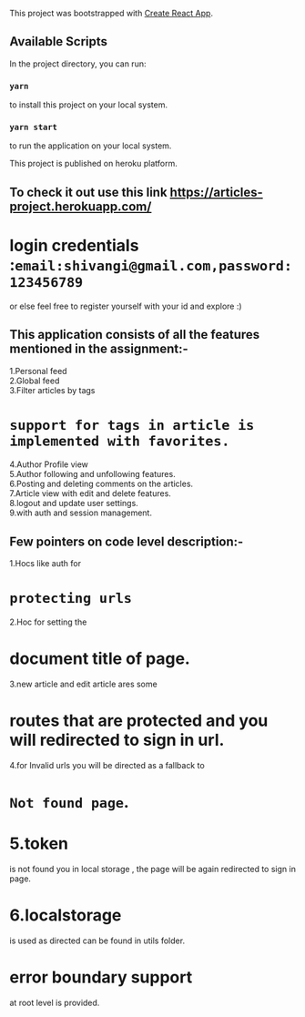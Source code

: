 This project was bootstrapped with [Create React App](https://github.com/facebook/create-react-app).

## Available Scripts

In the project directory, you can run:
### `yarn`
to install this project on your local system.
### `yarn start`
to run the application on your local system.

This project is published on heroku platform.
## To check it out use this link https://articles-project.herokuapp.com/

# login credentials :`email:shivangi@gmail.com,password:123456789`

or else feel free to register yourself with your id and explore :)

## This application consists of all the features mentioned in the assignment:-
1.Personal feed  
2.Global feed  
3.Filter articles by tags  
# `support for tags in article is implemented with favorites.`
4.Author Profile view  
5.Author following and unfollowing features.  
6.Posting and deleting comments on the articles.  
7.Article view with edit and delete features.  
8.logout and update user settings.  
9.with auth and session management.  

## Few pointers on code level description:-
1.Hocs like auth for 
# `protecting urls`

2.Hoc for setting the 
# document title of page.

3.new article and edit article ares some 
# routes that are protected and you will redirected to sign in url.

4.for Invalid  urls you will be directed as a fallback to 
# `Not found page`.

# 5.token 
is not found you in local storage , the page will be again redirected to sign in page.

# 6.localstorage 
is used as directed can be found in utils folder.

# error boundary support
at root level is provided.
